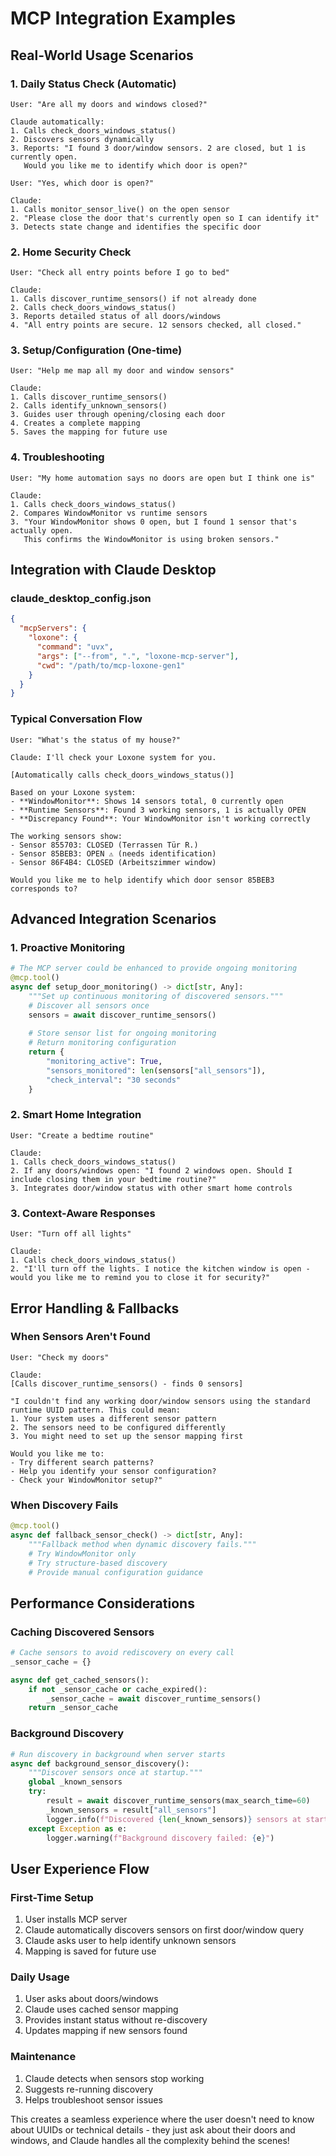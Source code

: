 # MCP Integration Examples

## Real-World Usage Scenarios

### 1. Daily Status Check (Automatic)
```
User: "Are all my doors and windows closed?"

Claude automatically:
1. Calls check_doors_windows_status()
2. Discovers sensors dynamically 
3. Reports: "I found 3 door/window sensors. 2 are closed, but 1 is currently open. 
   Would you like me to identify which door is open?"

User: "Yes, which door is open?"

Claude:
1. Calls monitor_sensor_live() on the open sensor
2. "Please close the door that's currently open so I can identify it"
3. Detects state change and identifies the specific door
```

### 2. Home Security Check
```
User: "Check all entry points before I go to bed"

Claude:
1. Calls discover_runtime_sensors() if not already done
2. Calls check_doors_windows_status() 
3. Reports detailed status of all doors/windows
4. "All entry points are secure. 12 sensors checked, all closed."
```

### 3. Setup/Configuration (One-time)
```
User: "Help me map all my door and window sensors"

Claude:
1. Calls discover_runtime_sensors()
2. Calls identify_unknown_sensors()
3. Guides user through opening/closing each door
4. Creates a complete mapping
5. Saves the mapping for future use
```

### 4. Troubleshooting
```
User: "My home automation says no doors are open but I think one is"

Claude:
1. Calls check_doors_windows_status()
2. Compares WindowMonitor vs runtime sensors
3. "Your WindowMonitor shows 0 open, but I found 1 sensor that's actually open.
   This confirms the WindowMonitor is using broken sensors."
```

## Integration with Claude Desktop

### claude_desktop_config.json
```json
{
  "mcpServers": {
    "loxone": {
      "command": "uvx",
      "args": ["--from", ".", "loxone-mcp-server"],
      "cwd": "/path/to/mcp-loxone-gen1"
    }
  }
}
```

### Typical Conversation Flow
```
User: "What's the status of my house?"

Claude: I'll check your Loxone system for you.

[Automatically calls check_doors_windows_status()]

Based on your Loxone system:
- **WindowMonitor**: Shows 14 sensors total, 0 currently open
- **Runtime Sensors**: Found 3 working sensors, 1 is actually OPEN
- **Discrepancy Found**: Your WindowMonitor isn't working correctly

The working sensors show:
- Sensor 855703: CLOSED (Terrassen Tür R.)  
- Sensor 85BEB3: OPEN ⚠️ (needs identification)
- Sensor 86F4B4: CLOSED (Arbeitszimmer window)

Would you like me to help identify which door sensor 85BEB3 corresponds to?
```

## Advanced Integration Scenarios

### 1. Proactive Monitoring
```python
# The MCP server could be enhanced to provide ongoing monitoring
@mcp.tool()
async def setup_door_monitoring() -> dict[str, Any]:
    """Set up continuous monitoring of discovered sensors."""
    # Discover all sensors once
    sensors = await discover_runtime_sensors()
    
    # Store sensor list for ongoing monitoring
    # Return monitoring configuration
    return {
        "monitoring_active": True,
        "sensors_monitored": len(sensors["all_sensors"]),
        "check_interval": "30 seconds"
    }
```

### 2. Smart Home Integration
```
User: "Create a bedtime routine"

Claude:
1. Calls check_doors_windows_status()
2. If any doors/windows open: "I found 2 windows open. Should I include closing them in your bedtime routine?"
3. Integrates door/window status with other smart home controls
```

### 3. Context-Aware Responses
```
User: "Turn off all lights"

Claude:
1. Calls check_doors_windows_status() 
2. "I'll turn off the lights. I notice the kitchen window is open - would you like me to remind you to close it for security?"
```

## Error Handling & Fallbacks

### When Sensors Aren't Found
```
User: "Check my doors"

Claude:
[Calls discover_runtime_sensors() - finds 0 sensors]

"I couldn't find any working door/window sensors using the standard runtime UUID pattern. This could mean:
1. Your system uses a different sensor pattern
2. The sensors need to be configured differently  
3. You might need to set up the sensor mapping first

Would you like me to:
- Try different search patterns?
- Help you identify your sensor configuration?
- Check your WindowMonitor setup?"
```

### When Discovery Fails
```python
@mcp.tool()
async def fallback_sensor_check() -> dict[str, Any]:
    """Fallback method when dynamic discovery fails."""
    # Try WindowMonitor only
    # Try structure-based discovery
    # Provide manual configuration guidance
```

## Performance Considerations

### Caching Discovered Sensors
```python
# Cache sensors to avoid rediscovery on every call
_sensor_cache = {}

async def get_cached_sensors():
    if not _sensor_cache or cache_expired():
        _sensor_cache = await discover_runtime_sensors()
    return _sensor_cache
```

### Background Discovery
```python
# Run discovery in background when server starts
async def background_sensor_discovery():
    """Discover sensors once at startup."""
    global _known_sensors
    try:
        result = await discover_runtime_sensors(max_search_time=60)
        _known_sensors = result["all_sensors"]
        logger.info(f"Discovered {len(_known_sensors)} sensors at startup")
    except Exception as e:
        logger.warning(f"Background discovery failed: {e}")
```

## User Experience Flow

### First-Time Setup
1. User installs MCP server
2. Claude automatically discovers sensors on first door/window query
3. Claude asks user to help identify unknown sensors
4. Mapping is saved for future use

### Daily Usage  
1. User asks about doors/windows
2. Claude uses cached sensor mapping
3. Provides instant status without re-discovery
4. Updates mapping if new sensors found

### Maintenance
1. Claude detects when sensors stop working
2. Suggests re-running discovery
3. Helps troubleshoot sensor issues

This creates a seamless experience where the user doesn't need to know about UUIDs or technical details - they just ask about their doors and windows, and Claude handles all the complexity behind the scenes!